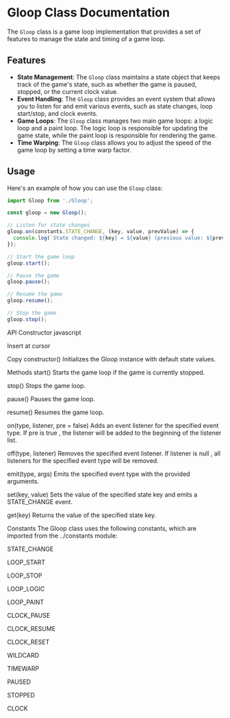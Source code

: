 # Gloop Class Documentation

The `Gloop` class is a game loop implementation that provides a set of features to manage the state and timing of a game loop.

## Features

- **State Management**: The `Gloop` class maintains a state object that keeps track of the game's state, such as whether the game is paused, stopped, or the current clock value.
- **Event Handling**: The `Gloop` class provides an event system that allows you to listen for and emit various events, such as state changes, loop start/stop, and clock events.
- **Game Loops**: The `Gloop` class manages two main game loops: a logic loop and a paint loop. The logic loop is responsible for updating the game state, while the paint loop is responsible for rendering the game.
- **Time Warping**: The `Gloop` class allows you to adjust the speed of the game loop by setting a time warp factor.

## Usage

Here's an example of how you can use the `Gloop` class:

```javascript
import Gloop from './Gloop';

const gloop = new Gloop();

// Listen for state changes
gloop.on(constants.STATE_CHANGE, (key, value, prevValue) => {
  console.log(`State changed: ${key} = ${value} (previous value: ${prevValue})`);
});

// Start the game loop
gloop.start();

// Pause the game
gloop.pause();

// Resume the game
gloop.resume();

// Stop the game
gloop.stop();
```

API
Constructor
javascript

Insert at cursor

Copy
constructor()
Initializes the 
Gloop
 instance with default state values.

Methods
start()
Starts the game loop if the game is currently stopped.

stop()
Stops the game loop.

pause()
Pauses the game loop.

resume()
Resumes the game loop.

on(type, listener, pre = false)
Adds an event listener for the specified event type. If 
pre
 is 
true
, the listener will be added to the beginning of the listener list.

off(type, listener)
Removes the specified event listener. If 
listener
 is 
null
, all listeners for the specified event type will be removed.

emit(type, args)
Emits the specified event type with the provided arguments.

set(key, value)
Sets the value of the specified state key and emits a 
STATE_CHANGE
 event.

get(key)
Returns the value of the specified state key.

Constants
The 
Gloop
 class uses the following constants, which are imported from the 
../constants
 module:

STATE_CHANGE

LOOP_START

LOOP_STOP

LOOP_LOGIC

LOOP_PAINT

CLOCK_PAUSE

CLOCK_RESUME

CLOCK_RESET

WILDCARD

TIMEWARP

PAUSED

STOPPED

CLOCK
